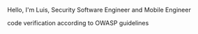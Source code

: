 Hello, I'm Luis, Security Software Engineer and Mobile Engineer 

code verification according to OWASP guidelines

